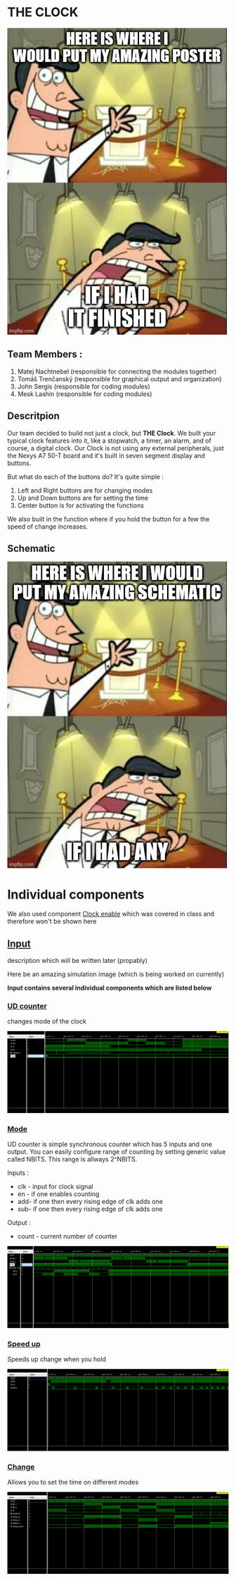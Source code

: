 # THE CLOCK

![poster](images/poster_temp1.jpg) 

## Team Members :
1. Matej Nachtnebel (responsible for connecting the modules together)
2. Tomáš Trenčanský (responsible for graphical output and organization)
3. John Sergis (responsible for coding modules)
4. Mesk Lashin (responsible for coding modules)

## Descritpion
Our team decided to build not just a clock, but **THE Clock**. We built your typical clock features into it, like a stopwatch, a timer, an alarm, and of course, a digital clock. Our Clock is not using any external peripherals, just the Nexys A7 50-T board and it's built in seven segment display and buttons. 

But what do each of the buttons do? It's quite simple :
1. Left and Right buttons are for changing modes
2. Up and Down buttons are for setting the time
3. Center button is for activating the functions

We also built in the function where if you hold the button for a few the speed of change increases.

## Schematic
![schema](images/shematic_temp1.jpg)
# Individual components
We also used component [Clock enable](https://github.com/tomas-fryza/vhdl-labs/blob/master/solutions/lab5-counter/clock_en.vhd) which was covered in class and therefore won't be shown here

## [Input](https://github.com/TomasTrencansky/VHDL_Clock/blob/main/components/input/Input.vhd)
description which will be written later (propably)

Here be an amazing simulation image (which is being worked on currently)

**Input contains several individual components which are listed below**
### [UD counter](https://github.com/TomasTrencansky/VHDL_Clock/blob/main/components/UD%20counter/UD_counter.vhd)
changes mode of the clock

![UD counter_sim](images/UD_counter_waveform.png)

### [Mode](https://github.com/TomasTrencansky/VHDL_Clock/blob/main/components/Mode/Mode.vhd)
UD counter is simple synchronous counter which has 5 inputs and one output. You can easily configure range of counting by setting generic value called NBITS. This range is allways 2^NBITS. 

Inputs :
* clk - input for clock signal 
* en - if one enables counting 
* add- if one then every rising edge of clk adds one
* sub- if one then every rising edge of clk adds one

Output :
* count - current number of counter


![mode_sim](images/Mode_waveform_V2.png)

### [Speed up](https://github.com/TomasTrencansky/VHDL_Clock/blob/main/components/Speed%20up/Speedup.vhd)
Speeds up change when you hold

![speedup_sim](images/Speedup_waveform.png)

### [Change](https://github.com/TomasTrencansky/VHDL_Clock/blob/main/components/Change/Change.vhd)
Allows you to set the time on different modes

![change sim](images/Change_waveform.png)
